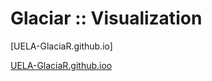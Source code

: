 # Glaciar :: Visualization

[UELA-GlaciaR.github.io]

[UELA-GlaciaR.github.ioo](https://UELA-GlaciaR.github.io/)

